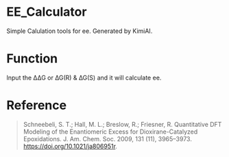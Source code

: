 # EE_Calculator
 Simple Calulation tools for ee. Generated by KimiAI.

# Function
 Input the ∆∆G or ∆G(R) & ∆G(S) and it will calculate ee.

# Reference
> Schneebeli, S. T.; Hall, M. L.; Breslow, R.; Friesner, R. Quantitative DFT Modeling of the Enantiomeric Excess for Dioxirane-Catalyzed Epoxidations. J. Am. Chem. Soc. 2009, 131 (11), 3965–3973. https://doi.org/10.1021/ja806951r.

